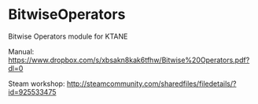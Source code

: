 # BitwiseOperators
Bitwise Operators module for KTANE

Manual: https://www.dropbox.com/s/xbsakn8kak6tfhw/Bitwise%20Operators.pdf?dl=0

Steam workshop: http://steamcommunity.com/sharedfiles/filedetails/?id=925533475
